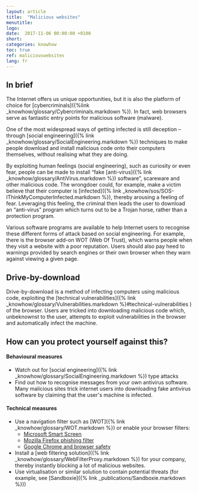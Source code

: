 ```yaml
---
layout: article
title:  "Malicious websites"
menutitle:
logo:
date:  2017-11-06 00:00:00 +0100
short:
categories: knowhow
toc: true
ref: maliciouswebsites
lang: fr
---
```

## In brief
The Internet offers us unique opportunities, but it is also the platform of choice for [cybercriminals]({%link _knowhow/glossary/Cybercriminals.markdown %}). In fact, web browsers serve as fantastic entry points for malicious software (malware).

One of the most widespread ways of getting infected is still deception – through [social engineering]({% link _knowhow/glossary/SocialEngineering.markdown %}) techniques to make people download and install malicious code onto their computers themselves, without realising what they are doing.

By exploiting human feelings (social engineering), such as curiosity or even fear, people can be made to install “fake [anti-virus]({% link _knowhow/glossary/AntiVirus.markdown %}) software”, scareware and other malicious code. The wrongdoer could, for example, make a victim believe that their computer is [infected]({% link _knowhow/sos/SOS-IThinkMyComputerInfected.markdown %}), thereby arousing a feeling of fear. Leveraging this feeling, the criminal then leads the user to download an “anti-virus” program which turns out to be a Trojan horse, rather than a protection program.

Various software programs are available to help Internet users to recognise these different forms of attack based on social engineering. For example, there is the browser add-on WOT (Web Of Trust), which warns people when they visit a website with a poor reputation. Users should also pay heed to warnings provided by search engines or their own browser when they warn against viewing a given page.

## Drive-by-download
Drive-by-download is a method of infecting computers using malicious code, exploiting the [technical vulnerabilities]({% link _knowhow/glossary/Vulnerabilities.markdown %}#technical-vulnerabilities ) of the browser. Users are tricked into downloading malicious code which, unbeknownst to the user, attempts to exploit vulnerabilities in the browser and automatically infect the machine.

## How can you protect yourself against this?

#### Behavioural measures

* Watch out for [social engineering]({% link _knowhow/glossary/SocialEngineering.markdown %}) type attacks
* Find out how to recognise messages from your own antivirus software. Many malicious sites trick internet users into downloading fake antivirus software by claiming that the user's machine is infected.

#### Technical measures
* Use a navigation filter such as [WOT]({% link _knowhow/glossary/WOT.markdown %}) or enable your browser filters:
  * [Microsoft Smart Screen](https://www.microsoft.com/en-us/security/default.aspx)
  * [Mozilla Firefox phishing filter](https://support.mozilla.org/en-US/kb/how-does-phishing-and-malware-protection-work)
  * [Google Chrome and browser safety](https://support.google.com/chrome/answer/114836?hl=fr&ref_topic=7437824)
* Install a [web filtering solution]({% link _knowhow/glossary/WebFilterProxy.markdown %}) for your company, thereby instantly blocking a lot of malicious websites.
* Use virtualisation or similar solution to contain potential threats (for example, see [Sandboxie]({% link _publications/Sandboxie.markdown %}))
